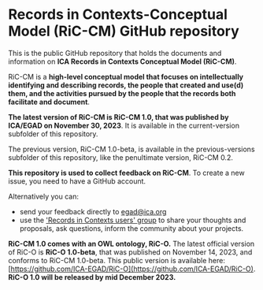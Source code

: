# Records in Contexts-Conceptual Model (RiC-CM) GitHub repository

This is the public GitHub repository that holds the documents and information on **ICA Records in Contexts Conceptual Model (RiC-CM)**.

RiC-CM is a **high-level conceptual model that focuses on intellectually identifying and describing
records, the people that created and use(d) them, and the activities pursued by the people that
the records both facilitate and document**.

**The latest version of RiC-CM is RiC-CM 1.0, that was published by ICA/EGAD on November 30, 2023**. It is available in the current-version subfolder of this repository.

The previous version, RiC-CM 1.0-beta, is available in the previous-versions subfolder of this repository, like the penultimate version, RiC-CM 0.2.

**This repository is used to collect feedback on RiC-CM**. To create a new issue, you need to have a GitHub account. 

Alternatively you can:
- send your feedback directly to egad@ica.org
- use the ['Records in Contexts users' group](https://groups.google.com/g/Records_in_Contexts_users) to share your thoughts and proposals, ask questions, inform the community about your projects.

**RiC-CM 1.0 comes with an OWL ontology, RiC-O.**
The latest official version of RiC-O is **RiC-O 1.0-beta**, that was published on November 14, 2023, and conforms to RiC-CM 1.0-beta.
This public version is available here: [https://github.com/ICA-EGAD/RiC-O](https://github.com/ICA-EGAD/RiC-O). 
**RiC-O 1.0 will be released by mid December 2023.**


